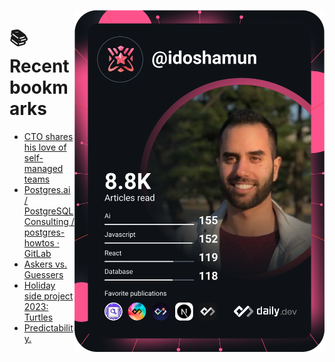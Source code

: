 <a href="https://app.daily.dev/idoshamun"><img src="https://raw.githubusercontent.com/idoshamun/idoshamun/devcard/devcard.svg" align='right' width="400" alt="Ido Shamun's Dev Card"/></a>

# 📚 Recent bookmarks
<!-- BOOKMARKS:START -->
- [CTO shares his love of self-managed teams](https://app.daily.dev/posts/dEY0fA2C7?utm_source=rss&utm_medium=bookmarks&utm_campaign=28849d86070e4c099c877ab6837c61f0)
- [Postgres.ai / PostgreSQL Consulting / postgres-howtos · GitLab](https://app.daily.dev/posts/Dvrfpn1cr?utm_source=rss&utm_medium=bookmarks&utm_campaign=28849d86070e4c099c877ab6837c61f0)
- [Askers vs. Guessers](https://app.daily.dev/posts/Xc9T4zOz4?utm_source=rss&utm_medium=bookmarks&utm_campaign=28849d86070e4c099c877ab6837c61f0)
- [Holiday side project 2023: Turtles](https://app.daily.dev/posts/BqmRnuQKD?utm_source=rss&utm_medium=bookmarks&utm_campaign=28849d86070e4c099c877ab6837c61f0)
- [Predictability.](https://app.daily.dev/posts/Qy6aWw1PJ?utm_source=rss&utm_medium=bookmarks&utm_campaign=28849d86070e4c099c877ab6837c61f0)
<!-- BOOKMARKS:END -->
